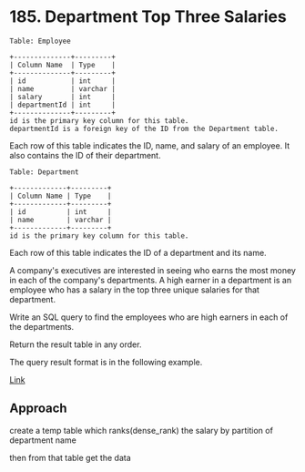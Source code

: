 # 185. Department Top Three Salaries

    Table: Employee

    +--------------+---------+
    | Column Name  | Type    |
    +--------------+---------+
    | id           | int     |
    | name         | varchar |
    | salary       | int     |
    | departmentId | int     |
    +--------------+---------+
    id is the primary key column for this table.
    departmentId is a foreign key of the ID from the Department table.
Each row of this table indicates the ID, name, and salary of an employee. It also contains the ID of their department.
 

    Table: Department

    +-------------+---------+
    | Column Name | Type    |
    +-------------+---------+
    | id          | int     |
    | name        | varchar |
    +-------------+---------+
    id is the primary key column for this table.
Each row of this table indicates the ID of a department and its name.
 

A company's executives are interested in seeing who earns the most money in each of the company's departments. A high earner in a department is an employee who has a salary in the top three unique salaries for that department.

Write an SQL query to find the employees who are high earners in each of the departments.

Return the result table in any order.

The query result format is in the following example.

 
[Link](https://leetcode.com/problems/department-top-three-salaries/description/)

## Approach

create a temp table which ranks(dense_rank) the salary by partition of department name

then from that table get the data